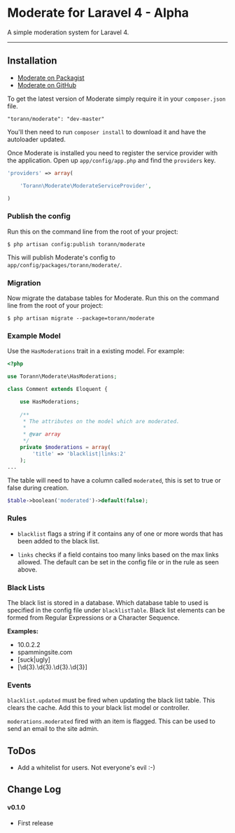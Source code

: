 # Moderate for Laravel 4 - Alpha

A simple moderation system for Laravel 4.

----------

## Installation

- [Moderate on Packagist](https://packagist.org/packages/torann/moderate)
- [Moderate on GitHub](https://github.com/torann/laravel-moderate)

To get the latest version of Moderate simply require it in your `composer.json` file.

~~~
"torann/moderate": "dev-master"
~~~

You'll then need to run `composer install` to download it and have the autoloader updated.

Once Moderate is installed you need to register the service provider with the application. Open up `app/config/app.php` and find the `providers` key.

~~~php
'providers' => array(

    'Torann\Moderate\ModerateServiceProvider',

)
~~~

### Publish the config

Run this on the command line from the root of your project:

	$ php artisan config:publish torann/moderate

This will publish Moderate's config to ``app/config/packages/torann/moderate/``.

### Migration

Now migrate the database tables for Moderate. Run this on the command line from the root of your project:

	$ php artisan migrate --package=torann/moderate

### Example Model

Use the `HasModerations` trait in a existing model. For example:

~~~php
<?php

use Torann\Moderate\HasModerations;

class Comment extends Eloquent {

    use HasModerations;
    
    /**
     * The attributes on the model which are moderated.
     *
     * @var array
     */
    private $moderations = array(
        'title' => 'blacklist|links:2'
    );
...
~~~

The table will need to have a column called `moderated`, this is set to true or false during creation.

~~~php
$table->boolean('moderated')->default(false);
~~~

### Rules

- `blacklist` flags a string if it contains any of one or more words that has been added to the black list.

- `links` checks if a field contains too many links based on the max links allowed. The default can be set in the config file or in the rule as seen above.

### Black Lists

The black list is stored in a database. Which database table to used is specified in the config file under `blacklistTable`. Black list elements can be formed from Regular Expressions or a Character Sequence.

**Examples:**

- 10.0.2.2
- spammingsite.com
- [suck|ugly]
- [\d{3}\.\d{3}\.\d{3}\.\d{3}]


### Events

`blacklist.updated` must be fired when updating the black list table. This clears the cache. Add this to your black list model or controller.

`moderations.moderated` fired with an item is flagged. This can be used to send an email to the site admin.


## ToDos

- Add a whitelist for users. Not everyone's evil :-)

## Change Log

#### v0.1.0

- First release